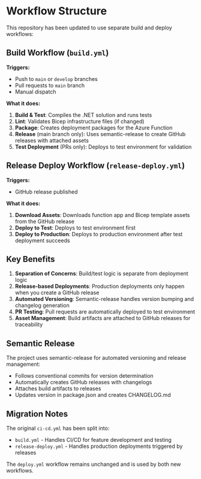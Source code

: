 # Workflow Structure

This repository has been updated to use separate build and deploy workflows:

## Build Workflow (`build.yml`)

**Triggers:**

- Push to `main` or `develop` branches
- Pull requests to `main` branch
- Manual dispatch

**What it does:**

1. **Build & Test**: Compiles the .NET solution and runs tests
2. **Lint**: Validates Bicep infrastructure files (if changed)
3. **Package**: Creates deployment packages for the Azure Function
4. **Release** (main branch only): Uses semantic-release to create GitHub releases with attached assets
5. **Test Deployment** (PRs only): Deploys to test environment for validation

## Release Deploy Workflow (`release-deploy.yml`)

**Triggers:**

- GitHub release published

**What it does:**

1. **Download Assets**: Downloads function app and Bicep template assets from the GitHub release
2. **Deploy to Test**: Deploys to test environment first
3. **Deploy to Production**: Deploys to production environment after test deployment succeeds

## Key Benefits

1. **Separation of Concerns**: Build/test logic is separate from deployment logic
2. **Release-based Deployments**: Production deployments only happen when you create a GitHub release
3. **Automated Versioning**: Semantic-release handles version bumping and changelog generation
4. **PR Testing**: Pull requests are automatically deployed to test environment
5. **Asset Management**: Build artifacts are attached to GitHub releases for traceability

## Semantic Release

The project uses semantic-release for automated versioning and release management:

- Follows conventional commits for version determination
- Automatically creates GitHub releases with changelogs
- Attaches build artifacts to releases
- Updates version in package.json and creates CHANGELOG.md

## Migration Notes

The original `ci-cd.yml` has been split into:

- `build.yml` - Handles CI/CD for feature development and testing
- `release-deploy.yml` - Handles production deployments triggered by releases

The `deploy.yml` workflow remains unchanged and is used by both new workflows.
